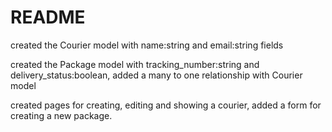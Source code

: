 # README

created the Courier model with name:string and email:string fields

created the Package model with tracking_number:string and delivery_status:boolean, added a many to one relationship with Courier model

created pages for creating, editing and showing a courier, added a form for creating a new package.

